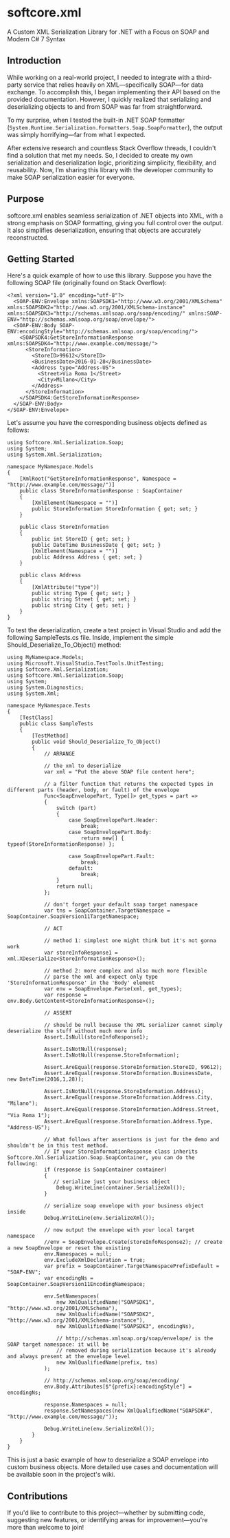 # softcore.xml  
A Custom XML Serialization Library for .NET with a Focus on SOAP and Modern C# 7 Syntax  

## Introduction  
While working on a real-world project, I needed to integrate with a third-party service that relies heavily on XML—specifically SOAP—for data exchange. To accomplish this, I began implementing their API based on the provided documentation. However, I quickly realized that serializing and deserializing objects to and from SOAP was far from straightforward.  

To my surprise, when I tested the built-in .NET SOAP formatter (`System.Runtime.Serialization.Formatters.Soap.SoapFormatter`), the output was simply horrifying—far from what I expected.  

After extensive research and countless Stack Overflow threads, I couldn't find a solution that met my needs. So, I decided to create my own serialization and deserialization logic, prioritizing simplicity, flexibility, and reusability. Now, I’m sharing this library with the developer community to make SOAP serialization easier for everyone.  

## Purpose  
softcore.xml enables seamless serialization of .NET objects into XML, with a strong emphasis on SOAP formatting, giving you full control over the output. It also simplifies deserialization, ensuring that objects are accurately reconstructed.  

## Getting Started  
Here's a quick example of how to use this library. Suppose you have the following SOAP file (originally found on Stack Overflow):  

```
<?xml version="1.0" encoding="utf-8"?>
  <SOAP-ENV:Envelope xmlns:SOAPSDK1="http://www.w3.org/2001/XMLSchema" xmlns:SOAPSDK2="http://www.w3.org/2001/XMLSchema-instance" xmlns:SOAPSDK3="http://schemas.xmlsoap.org/soap/encoding/" xmlns:SOAP-ENV="http://schemas.xmlsoap.org/soap/envelope/">
  <SOAP-ENV:Body SOAP-ENV:encodingStyle="http://schemas.xmlsoap.org/soap/encoding/">
    <SOAPSDK4:GetStoreInformationResponse xmlns:SOAPSDK4="http://www.example.com/message/">
      <StoreInformation>
        <StoreID>99612</StoreID>
        <BusinessDate>2016-01-28</BusinessDate>
        <Address type="Address-US">
          <Street>Via Roma 1</Street>
          <City>Milano</City>
        </Address>
      </StoreInformation>
    </SOAPSDK4:GetStoreInformationResponse>
  </SOAP-ENV:Body>
</SOAP-ENV:Envelope>
```

Let's assume you have the corresponding business objects defined as follows:

```
using Softcore.Xml.Serialization.Soap;
using System;
using System.Xml.Serialization;

namespace MyNamespace.Models
{
    [XmlRoot("GetStoreInformationResponse", Namespace = "http://www.example.com/message/")]
    public class StoreInformationResponse : SoapContainer
    {
        [XmlElement(Namespace = "")]
        public StoreInformation StoreInformation { get; set; }
    }

    public class StoreInformation
    {
        public int StoreID { get; set; }
        public DateTime BusinessDate { get; set; }
        [XmlElement(Namespace = "")]
        public Address Address { get; set; }
    }

    public class Address
    {
        [XmlAttribute("type")]
        public string Type { get; set; }
        public string Street { get; set; }
        public string City { get; set; }
    }
}
```

To test the deserialization, create a test project in Visual Studio and add the following SampleTests.cs file. Inside, implement the simple Should_Deserialize_To_Object() method:

```
using MyNamespace.Models;
using Microsoft.VisualStudio.TestTools.UnitTesting;
using Softcore.Xml.Serialization;
using Softcore.Xml.Serialization.Soap;
using System;
using System.Diagnostics;
using System.Xml;

namespace MyNamespace.Tests
{
    [TestClass]
    public class SampleTests
    {
        [TestMethod]
        public void Should_Deserialize_To_Object()
        {
            // ARRANGE
            
            // the xml to deserialize
            var xml = "Put the above SOAP file content here";
            
            // a filter function that returns the expected types in different parts (header, body, or fault) of the envelope
            Func<SoapEnvelopePart, Type[]> get_types = part =>
            {
                switch (part)
                {
                    case SoapEnvelopePart.Header:
                        break;
                    case SoapEnvelopePart.Body:
                        return new[] { typeof(StoreInformationResponse) };

                    case SoapEnvelopePart.Fault:
                        break;
                    default:
                        break;
                }
                return null;
            };

            // don't forget your default soap target namespace
            var tns = SoapContainer.TargetNamespace = SoapContainer.SoapVersion11TargetNamespace;

            // ACT

            // method 1: simplest one might think but it's not gonna work
            var storeInfoResponse1 = xml.XDeserialize<StoreInformationResponse>();

            // method 2: more complex and also much more flexible
            // parse the xml and expect only type 'StoreInformationResponse' in the 'Body' element
            var env = SoapEnvelope.Parse(xml, get_types);
            var response = env.Body.GetContent<StoreInformationResponse>();

            // ASSERT

            // should be null because the XML serializer cannot simply deserialize the stuff without much more info
            Assert.IsNull(storeInfoResponse1);

            Assert.IsNotNull(response);
            Assert.IsNotNull(response.StoreInformation);

            Assert.AreEqual(response.StoreInformation.StoreID, 99612);
            Assert.AreEqual(response.StoreInformation.BusinessDate, new DateTime(2016,1,28));

            Assert.IsNotNull(response.StoreInformation.Address);
            Assert.AreEqual(response.StoreInformation.Address.City, "Milano");
            Assert.AreEqual(response.StoreInformation.Address.Street, "Via Roma 1");
            Assert.AreEqual(response.StoreInformation.Address.Type, "Address-US");

            // What follows after assertions is just for the demo and shouldn't be in this test method.
            // If your StoreInformationResponse class inherits Softcore.Xml.Serialization.Soap.SoapContainer, you can do the following:
            if (response is SoapContainer container)
            {
               // serialize just your business object
                Debug.WriteLine(container.SerializeXml());
            }

            // serialize soap envelope with your business object inside
            Debug.WriteLine(env.SerializeXml());

            // now output the envelope with your local target namespace
            //env = SoapEnvelope.Create(storeInfoResponse2); // create a new SoapEnvelope or reset the existing
            env.Namespaces = null;
            env.ExcludeXmlDeclaration = true;
            var prefix = SoapContainer.TargetNamespacePrefixDefault = "SOAP-ENV";
            var encodingNs = SoapContainer.SoapVersion11EncodingNamespace;

            env.SetNamespaces(
                new XmlQualifiedName("SOAPSDK1", "http://www.w3.org/2001/XMLSchema"),
                new XmlQualifiedName("SOAPSDK2", "http://www.w3.org/2001/XMLSchema-instance"),
                new XmlQualifiedName("SOAPSDK3", encodingNs),

                // http://schemas.xmlsoap.org/soap/envelope/ is the SOAP target namespace: it will be
                // removed during serialization because it's already and always present at the envelope level
                new XmlQualifiedName(prefix, tns)
            );

            // http://schemas.xmlsoap.org/soap/encoding/
            env.Body.Attributes[$"{prefix}:encodingStyle"] = encodingNs;

            response.Namespaces = null;
            response.SetNamespaces(new XmlQualifiedName("SOAPSDK4", "http://www.example.com/message/"));

            Debug.WriteLine(env.SerializeXml());
        }
    }
}
```

This is just a basic example of how to deserialize a SOAP envelope into custom business objects. More detailed use cases and documentation will be available soon in the project's wiki.

## Contributions

If you'd like to contribute to this project—whether by submitting code, suggesting new features, or identifying areas for improvement—you're more than welcome to join!
